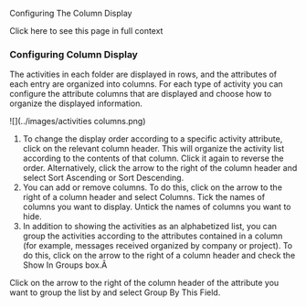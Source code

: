 Configuring The Column Display

Click here to see this page in full context

###  Configuring Column Display

The activities in each folder are displayed in rows, and the attributes of
each entry are organized into columns. For each type of activity you can
configure the attribute columns that are displayed and choose how to organize
the displayed information.

![](../images/activities columns.png)

  1. To change the display order according to a specific activity attribute, click on the relevant column header. This will organize the activity list according to the contents of that column. Click it again to reverse the order. Alternatively, click the arrow to the right of the column header and select Sort Ascending or Sort Descending. 
  2. You can add or remove columns. To do this, click on the arrow to the right of a column header and select Columns. Tick the names of columns you want to display. Untick the names of columns you want to hide. 
  3. In addition to showing the activities as an alphabetized list, you can group the activities according to the attributes contained in a column (for example, messages received organized by company or project). To do this, click on the arrow to the right of a column header and check the Show In Groups box.Â 

Click on the arrow to the right of the column header of the attribute you want
to group the list by and select Group By This Field.

